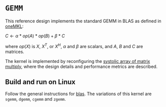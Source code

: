 # `GEMM`

This reference design implements the standard GEMM in BLAS as defined in [oneMKL](https://oneapi-src.github.io/oneMKL/domains/blas/gemm.html):

$C \longleftarrow \alpha * op(A) * op(B) + \beta * C$

where $op(X)$ is $X$, $X^T$, or $X^H$, $\alpha$ and $\beta$ are scalars, and $A$, $B$ and $C$ are matrices.

The kernel is implemented by reconfiguring the [systolic array of matrix multiply](../reconfigurable_matmul/README.md), where the design details and performance metrics are described.

## Build and run on Linux

Follow the general instructions for [blas](../README.md#user-content-build-a-kernel-and-run-on-Linux). The variations of this kernel are `sgemm`, `dgemm`, `cgemm` and `zgemm`.
